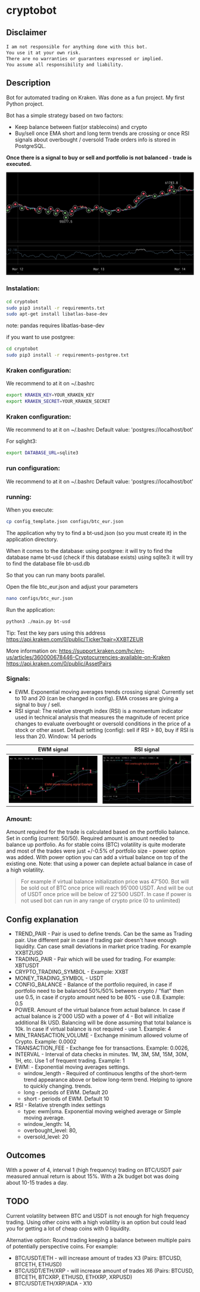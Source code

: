 # cryptobot

## Disclaimer
```
I am not responsible for anything done with this bot.
You use it at your own risk.
There are no warranties or guarantees expressed or implied.
You assume all responsibility and liability.
```

## Description
Bot for automated trading on Kraken. Was done as a fun project. My first Python project.

Bot has a simple strategy based on two factors:
-   Keep balance between fiat(or stablecoins) and crypto
-   Buy/sell once EMA short and long term trends are crossing or once RSI signals about overbought / oversold
Trade orders info is stored in PostgreSQL.

**Once there is a signal to buy or sell and portfolio is not balanced - trade is executed.**

![Trades example](Docs/Screenshot%202021-03-19%20at%2010.09.43.png)

### Instalation:

```bash
cd cryptobot
sudo pip3 install -r requirements.txt
sudo apt-get install libatlas-base-dev
```
note: pandas requires libatlas-base-dev

if you want to use postgree:
```bash
cd cryptobot
sudo pip3 install -r requirements-postgree.txt
```



### Kraken configuration:
We recommend to at it on ~/.bashrc

```bash
export KRAKEN_KEY=YOUR_KRAKEN_KEY
export KRAKEN_SECRET=YOUR_KRAKEN_SECRET
```

### Kraken configuration:
We recommend to at it on ~/.bashrc
Default value: 'postgres://localhost/bot'

For sqlight3:
```bash
export DATABASE_URL=sqlite3
```
### run configuration:
We recommend to at it on ~/.bashrc
Default value: 'postgres://localhost/bot'


### running:
When you execute:

```bash
cp config_template.json configs/btc_eur.json
```
The application why try to find a bt-usd.json (so you must create it) in the application directory.

When it comes to the database:
using postgree: it will try to find the database name bt-usd (check if this database exists)
using sqlite3:  it will try to find the database file bt-usd.db

So that you can run many boots parallel.

Open the file btc_eur.json and adjust your parameters
```bash
nano configs/btc_eur.json
```

Run the application:
```bash
python3 ./main.py bt-usd
```
Tip:
Test the key pars using this address https://api.kraken.com/0/public/Ticker?pair=XXBTZEUR

More information on:
https://support.kraken.com/hc/en-us/articles/360000678446-Cryptocurrencies-available-on-Kraken
https://api.kraken.com/0/public/AssetPairs


### Signals:
- EWM. Exponential moving averages trends crossing signal:
Currently set to 10 and 20 (can be changed in config). EMA crosses are giving a signal to buy / sell.
- RSI signal:
The relative strength index (RSI) is a momentum indicator used in technical analysis that measures the magnitude of recent price changes to evaluate overbought or oversold conditions in the price of a stock or other asset.
Default setting (config): sell if RSI > 80, buy if RSI is less than 20. Window: 14 periods


|EWM signal | RSI signal |
| --- | --- |
|![EWM signal](Docs/Screenshot%202021-03-19%20at%2011.04.22.png) | ![RSI signal](Docs/Screenshot%202021-03-19%20at%2011.02.46.png) |


### Amount:
Amount required for the trade is calculated based on the portfolio balance. Set in config (current: 50/50). Required amount is amount needed to balance up portfolio.
As for stable coins (BTC) volatility is quite moderate and most of the trades were just +/-0.5% of portfolio size - power option was added. With power option you can add a virtual balance on top of the existing one. Note: that using a power can deplete actual balance in case of a high volatility.
> For example if virtual balance initialization price was 47'500. Bot will be sold out of BTC once price will reach 95'000 USDT. And will be out of USDT once price will be below of 22'500 USDT.
> In case if power is not used bot can run in any range of crypto price (0 to unlimited)

## Config explanation
- TREND_PAIR - Pair is used to define trends. Can be the same as Trading pair. Use different pair in case if trading pair doesn't have enough liquidity. Can case small deviations in market price trading. For example XXBTZUSD
- TRADING_PAIR - Pair which will be used for trading. For example: XBTUSDT
- CRYPTO_TRADING_SYMBOL - Example: XXBT
- MONEY_TRADING_SYMBOL - USDT
- CONFIG_BALANCE - Balance of the portfolio required, in case if portfolio need to be balanced 50%/50% between crypto / "fiat" then use 0.5, in case if crypto amount need to be 80% - use 0.8. Example: 0.5
- POWER. Amount of the virtual balance from actual balance. In case if actual balance is 2'000 USD with a power of 4 - Bot will initialize additional 8k USD. Balancing will be done assuming that total balance is 10k. In case if virtual balance is not required - use 1. Example: 4
- MIN_TRANSACTION_VOLUME - Exchange minimum allowed volume of Crypto. Example: 0.0002
- TRANSACTION_FEE - Exchange fee for transactions. Example: 0.0026,
- INTERVAL - Interval of data checks in minutes. 1M, 3M, 5M, 15M, 30M, 1H, etc. Use 1 of frequent trading. Example: 1
- EWM: - Exponential moving averages settings.
	- window_length - Required of continuous lengths of the short-term trend appearance above or below long-term trend. Helping to ignore to quickly changing.  trends.
	- long - periods of EWM. Default 20
	- short - periods of EWM. Default 10
- RSI - Relative strength index settings
	- type: ewm|sma. Exponential moving weighed average or Simple moving average.
    - window_length: 14,
    - overbought_level: 80,
    - oversold_level: 20

## Outcomes
With a power of 4, interval 1 (high frequency) trading on BTC/USDT pair measured annual return is about 15%.
With a 2k budget bot was doing about 10-15 trades a day.

## TODO
Current volatility between BTC and USDT is not enough for high frequency trading. Using other coins with a high volatility is an option but could lead you for getting a lot of cheap coins with 0 liquidity.

Alternative option: Round trading keeping a balance between multiple pairs of potentially perspective coins. For example:
- BTC/USDT/ETH - will increase amount of trades X3 (Pairs: BTCUSD, BTCETH, ETHUSD)
- BTC/USDT/ETH/XRP - will increase amount of trades X6 (Pairs: BTCUSD, BTCETH, BTCXRP, ETHUSD, ETHXRP, XRPUSD)
- BTC/USDT/ETH/XRP/ADA - X10

